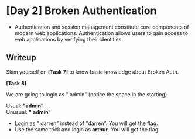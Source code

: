 # [Day 2] Broken Authentication

- Authentication and session management constitute core components of modern web applications. Authentication allows users to gain access to web applications by verifying their identities.

## Writeup
Skim yourself on **[Task 7]** to know basic knowledge about Broken Auth.

**[Task 8]**
  
 We are going to login as " admin" (notice the space in the starting)
 
 Usual:  **"admin"**\
 Unusual: **" admin"**
 
 - Login as " darren" instead of "darren". You will get the flag.
 - Use the same trick and login as **arthur**. You will get the flag. 
